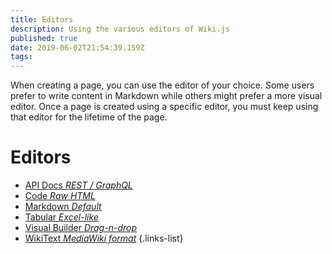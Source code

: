 ```yaml
---
title: Editors
description: Using the various editors of Wiki.js
published: true
date: 2019-06-02T21:54:39.159Z
tags: 
---
```


When creating a page, you can use the editor of your choice. Some users prefer to write content in Markdown while others might prefer a more visual editor. Once a page is created using a specific editor, you must keep using that editor for the lifetime of the page.

# Editors

- [API Docs *REST / GraphQL*](/editors/api) 
- [Code *Raw HTML*](/editors/code)
- [Markdown *Default*](/editors/markdown)
- [Tabular *Excel-like*](/editors/tabular)
- [Visual Builder *Drag-n-drop*](/editors/visualbuilder)
- [WikiText *MediaWiki format*](/editors/wikitext)
{.links-list}